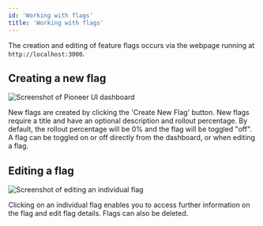 ```yaml
---
id: 'Working with flags'
title: 'Working with flags'
---
```

The creation and editing of feature flags occurs via the webpage running at `http://localhost:3000`. 

## Creating a new flag
<div style={{textAlign: 'center'}}>
  <img src={require('./assets/flag_dashboard.png').default} alt='Screenshot of Pioneer UI dashboard' />
</div>

New flags are created by clicking the 'Create New Flag' button. New flags require a title and have an optional description and rollout percentage. By default, the rollout percentage will be 0% and the flag will be toggled "off". A flag can be toggled on or off directly from the dashboard, or when editing a flag. 

## Editing a flag
<div style={{textAlign: 'center'}}>
  <img src={require('./assets/edit_flag.png').default} alt='Screenshot of editing an individual flag' />
</div>

Clicking on an individual flag enables you to access further information on the flag and edit flag details. Flags can also be deleted.